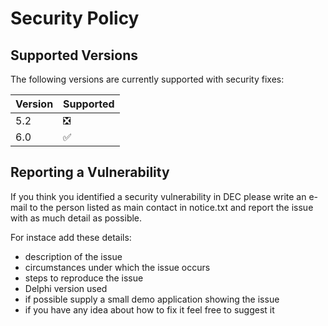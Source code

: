 # Security Policy

## Supported Versions

The following versions are currently supported with security fixes:

| Version  | Supported          |
| -------- | ------------------ |
| 5.2      | :negative_squared_cross_mark: |
| 6.0      | :white_check_mark: |

## Reporting a Vulnerability

If you think you identified a security vulnerability in DEC 
please write an e-mail to the person listed as main contact in notice.txt
and report the issue with as much detail as possible.

For instace add these details:

* description of the issue
* circumstances under which the issue occurs
* steps to reproduce the issue
* Delphi version used
* if possible supply a small demo application showing the issue
* if you have any idea about how to fix it feel free to suggest it
